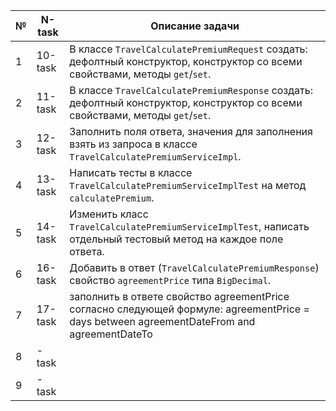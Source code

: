 | №  | N-task  | Описание задачи                                                                                                                   |
|----|---------|------------------------------------------------------------------------------------------------------------------------------------|
| 1  | 10-task | В классе `TravelCalculatePremiumRequest` создать: дефолтный конструктор, конструктор со всеми свойствами, методы `get`/`set`.     |
| 2  | 11-task | В классе `TravelCalculatePremiumResponse` создать: дефолтный конструктор, конструктор со всеми свойствами, методы `get`/`set`.    |
| 3  | 12-task | Заполнить поля ответа, значения для заполнения взять из запроса в классе `TravelCalculatePremiumServiceImpl`.                     |
| 4  | 13-task | Написать тесты в классе `TravelCalculatePremiumServiceImplTest` на метод `calculatePremium`.                                      |
| 5  | 14-task | Изменить класс `TravelCalculatePremiumServiceImplTest`, написать отдельный тестовый метод на каждое поле ответа.                  |
| 6  | 16-task | Добавить в ответ (`TravelCalculatePremiumResponse`) свойство `agreementPrice` типа `BigDecimal`.                                  |
| 7  | 17-task |            заполнить в ответе свойство agreementPrice согласно следующей формуле: agreementPrice = days between agreementDateFrom and agreementDateTo                                                                                                                        |
| 8  | -task   |                                                                                                                                    |
| 9  | -task   |                                                                                                                                    |

